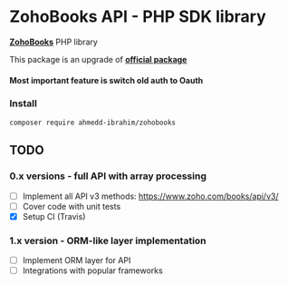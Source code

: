 # ZohoBooks API - PHP SDK library
[**ZohoBooks**][1] PHP library

This package is an upgrade of [**official package**][2]

#### Most important feature is switch old auth  to Oauth
### Install

    composer require ahmedd-ibrahim/zohobooks

## TODO

### 0.x versions - full API with array processing
- [ ] Implement all API v3 methods: https://www.zoho.com/books/api/v3/
- [ ] Cover code with unit tests
- [x] Setup CI (Travis)

### 1.x version - ORM-like layer implementation
- [ ] Implement ORM layer for API
- [ ] Integrations with popular frameworks

[1]: https://www.zoho.com/books/
[2]: https://github.com/opsway/zohobooks-api
